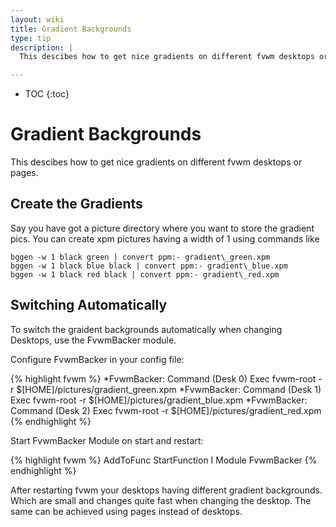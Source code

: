 ```yaml
---
layout: wiki
title: Gradient Backgrounds
type: tip
description: |
  This descibes how to get nice gradients on different fvwm desktops or pages.

---
```

* TOC
{:toc}

# Gradient Backgrounds

This descibes how to get nice gradients on different fvwm desktops or pages.

## Create the Gradients

Say you have got a picture directory where you want to store the gradient pics. You can create xpm pictures having a width of 1 using commands like

    bggen -w 1 black green | convert ppm:- gradient\_green.xpm
    bggen -w 1 black blue black | convert ppm:- gradient\_blue.xpm
    bggen -w 1 black red black | convert ppm:- gradient\_red.xpm

## Switching Automatically

To switch the graident backgrounds automatically when changing
Desktops, use the FvwmBacker module.

Configure FvwmBacker in your config file:

{% highlight fvwm %}
*FvwmBacker: Command (Desk 0) Exec fvwm-root -r $[HOME]/pictures/gradient_green.xpm
*FvwmBacker: Command (Desk 1) Exec fvwm-root -r $[HOME]/pictures/gradient_blue.xpm
*FvwmBacker: Command (Desk 2) Exec fvwm-root -r $[HOME]/pictures/gradient_red.xpm
{% endhighlight %}

Start FvwmBacker Module on start and restart:

{% highlight fvwm %}
AddToFunc StartFunction  I Module FvwmBacker
{% endhighlight %}

After restarting fvwm your desktops having different gradient backgrounds.
Which are small and changes quite fast when changing the desktop. The same
can be achieved using pages instead of desktops.

